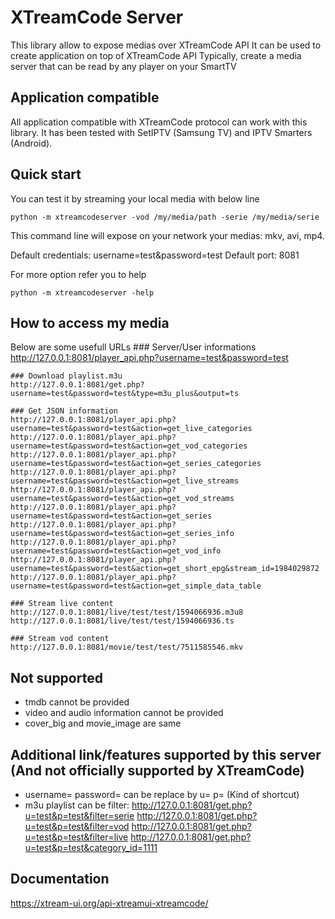 # XTreamCode Server
This library allow to expose medias over XTreamCode API
It can be used to create application on top of XTreamCode API
Typically, create a media server that can be read by any player on your SmartTV

## Application compatible
All application compatible with XTreamCode protocol can work with this library.
It has been tested with SetIPTV (Samsung TV) and IPTV Smarters (Android).

## Quick start
You can test it by streaming your local media with below line

`python -m xtreamcodeserver -vod /my/media/path -serie /my/media/serie`

This command line will expose on your network your medias: mkv, avi, mp4.

Default credentials: username=test&password=test
Default port: 8081

For more option refer you to help

`python -m xtreamcodeserver -help`

## How to access my media
Below are some usefull URLs
    ### Server/User informations
    http://127.0.0.1:8081/player_api.php?username=test&password=test

    ### Download playlist.m3u
    http://127.0.0.1:8081/get.php?username=test&password=test&type=m3u_plus&output=ts

    ### Get JSON information
    http://127.0.0.1:8081/player_api.php?username=test&password=test&action=get_live_categories
    http://127.0.0.1:8081/player_api.php?username=test&password=test&action=get_vod_categories
    http://127.0.0.1:8081/player_api.php?username=test&password=test&action=get_series_categories
    http://127.0.0.1:8081/player_api.php?username=test&password=test&action=get_live_streams
    http://127.0.0.1:8081/player_api.php?username=test&password=test&action=get_vod_streams
    http://127.0.0.1:8081/player_api.php?username=test&password=test&action=get_series
    http://127.0.0.1:8081/player_api.php?username=test&password=test&action=get_series_info
    http://127.0.0.1:8081/player_api.php?username=test&password=test&action=get_vod_info
    http://127.0.0.1:8081/player_api.php?username=test&password=test&action=get_short_epg&stream_id=1984029872
    http://127.0.0.1:8081/player_api.php?username=test&password=test&action=get_simple_data_table
	
    ### Stream live content
	http://127.0.0.1:8081/live/test/test/1594066936.m3u8
	http://127.0.0.1:8081/live/test/test/1594066936.ts

    ### Stream vod content
    http://127.0.0.1:8081/movie/test/test/7511585546.mkv

## Not supported
 - tmdb cannot be provided
 - video and audio information cannot be provided
 - cover_big and movie_image are same

## Additional link/features supported by this server (And not officially supported by XTreamCode)
 - username= password= can be replace by u= p= (Kind of shortcut)
 - m3u playlist can be filter:
  http://127.0.0.1:8081/get.php?u=test&p=test&filter=serie
  http://127.0.0.1:8081/get.php?u=test&p=test&filter=vod
  http://127.0.0.1:8081/get.php?u=test&p=test&filter=live
  http://127.0.0.1:8081/get.php?u=test&p=test&category_id=1111
  
## Documentation
https://xtream-ui.org/api-xtreamui-xtreamcode/






